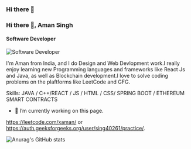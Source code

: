### Hi there 👋
### Hi there 👋, Aman Singh
#### Software Developer

![Software Developer](https://media-exp1.licdn.com/dms/image/C5616AQGeMo8RgAXyfA/profile-displaybackgroundimage-shrink_350_1400/0/1624876144932?e=1650499200&v=beta&t=MqSuGi9zGjVQ0LKtYKRvt5apTIrtsX-YrWmrsYC-kMw)

I'm Aman from India, and I do Design and Web Devlopment work.I really enjoy learning new Programming languages and frameworks like React Js and Java, as well as Blockchain development.I love to solve coding problems on the  plaftforms like LeetCode and GFG.

Skills: JAVA / C++/REACT / JS / HTML / CSS/ SPRING BOOT / ETHEREUM SMART CONTRACTS

- 🔭 I’m currently working on this page. 






https://leetcode.com/xaman/ or https://auth.geeksforgeeks.org/user/sing40261/practice/.

![Anurag's GitHub stats](https://github-readme-stats.vercel.app/api?username=xamanyy&show_icons=true&theme=radical)
